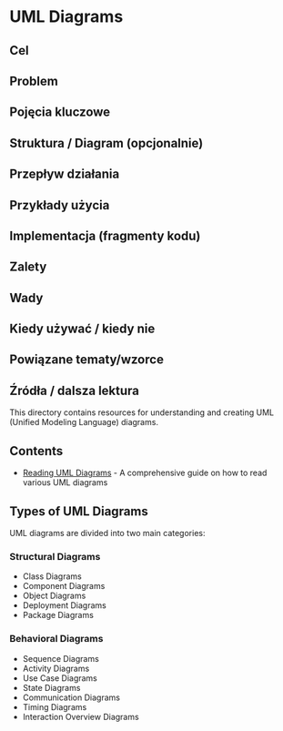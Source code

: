 # UML Diagrams

## Cel

## Problem

## Pojęcia kluczowe

## Struktura / Diagram (opcjonalnie)

## Przepływ działania

## Przykłady użycia

## Implementacja (fragmenty kodu)

## Zalety

## Wady

## Kiedy używać / kiedy nie

## Powiązane tematy/wzorce

## Źródła / dalsza lektura


This directory contains resources for understanding and creating UML (Unified Modeling Language) diagrams.

## Contents

- [Reading UML Diagrams](reading-uml-diagrams.md) - A comprehensive guide on how to read various UML diagrams

## Types of UML Diagrams

UML diagrams are divided into two main categories:

### Structural Diagrams
- Class Diagrams
- Component Diagrams
- Object Diagrams
- Deployment Diagrams
- Package Diagrams

### Behavioral Diagrams
- Sequence Diagrams
- Activity Diagrams
- Use Case Diagrams
- State Diagrams
- Communication Diagrams
- Timing Diagrams
- Interaction Overview Diagrams 